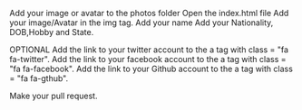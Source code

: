 Add your image or avatar to the photos folder
Open the index.html file 
Add your image/Avatar in the img tag.
Add your name
Add your Nationality, DOB,Hobby and State.

OPTIONAL
Add the link to your twitter account to the a tag with class = "fa fa-twitter".
Add the link to your facebook account to the a tag with class = "fa fa-facebook".
Add the link to your Github account to the a tag with class = "fa fa-gthub". 

Make your pull request.